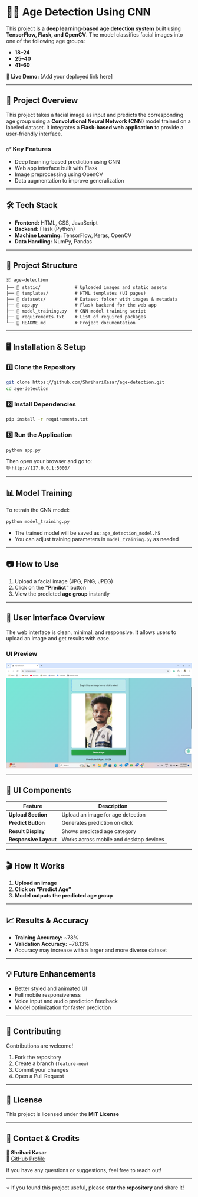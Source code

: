 # 🧑‍⚕️ Age Detection Using CNN

This project is a **deep learning-based age detection system** built using **TensorFlow, Flask, and OpenCV**. The model classifies facial images into one of the following age groups:

- **18–24**
- **25–40**
- **41–60**

🚀 **Live Demo:** [Add your deployed link here]

---

## 📜 Project Overview

This project takes a facial image as input and predicts the corresponding age group using a **Convolutional Neural Network (CNN)** model trained on a labeled dataset. It integrates a **Flask-based web application** to provide a user-friendly interface.

### ✅ Key Features

- Deep learning-based prediction using CNN  
- Web app interface built with Flask  
- Image preprocessing using OpenCV  
- Data augmentation to improve generalization  

---

## 🛠 Tech Stack

- **Frontend:** HTML, CSS, JavaScript  
- **Backend:** Flask (Python)  
- **Machine Learning:** TensorFlow, Keras, OpenCV  
- **Data Handling:** NumPy, Pandas  

---

## 📂 Project Structure

```
📦 age-detection
├── 📁 static/             # Uploaded images and static assets  
├── 📁 templates/          # HTML templates (UI pages)  
├── 📁 datasets/           # Dataset folder with images & metadata  
├── 📜 app.py              # Flask backend for the web app  
├── 📜 model_training.py   # CNN model training script  
├── 📜 requirements.txt    # List of required packages  
└── 📜 README.md           # Project documentation  
```

---

## 🖥️ Installation & Setup

### 1️⃣ Clone the Repository

```bash
git clone https://github.com/ShrihariKasar/age-detection.git
cd age-detection
```

### 2️⃣ Install Dependencies

```bash
pip install -r requirements.txt
```

### 3️⃣ Run the Application

```bash
python app.py
```

Then open your browser and go to:  
🌐 `http://127.0.0.1:5000/`

---

## 📊 Model Training

To retrain the CNN model:

```bash
python model_training.py
```

- The trained model will be saved as: `age_detection_model.h5`
- You can adjust training parameters in `model_training.py` as needed

---

## 📷 How to Use

1. Upload a facial image (JPG, PNG, JPEG)  
2. Click on the **"Predict"** button  
3. View the predicted **age group** instantly  

---

## 🎨 User Interface Overview

The web interface is clean, minimal, and responsive. It allows users to upload an image and get results with ease.

### UI Preview

![Home Page](https://github.com/ShrihariKasar/Age-Detection-System/blob/main/age_d.png)

---

## 🧩 UI Components

| Feature               | Description                               |
|------------------------|-------------------------------------------|
| **Upload Section**     | Upload an image for age detection         |
| **Predict Button**     | Generates prediction on click             |
| **Result Display**     | Shows predicted age category              |
| **Responsive Layout**  | Works across mobile and desktop devices   |

---

## 🎬 How It Works

1. **Upload an image**  
2. **Click on “Predict Age”**  
3. **Model outputs the predicted age group**

---

## 📈 Results & Accuracy

- **Training Accuracy:** ~78%  
- **Validation Accuracy:** ~78.13%  
- Accuracy may increase with a larger and more diverse dataset

---

## 💡 Future Enhancements

- Better styled and animated UI  
- Full mobile responsiveness  
- Voice input and audio prediction feedback  
- Model optimization for faster prediction  

---

## 🤝 Contributing

Contributions are welcome!

1. Fork the repository  
2. Create a branch (`feature-new`)  
3. Commit your changes  
4. Open a Pull Request  

---

## 📜 License

This project is licensed under the **MIT License**

---

## 📧 Contact & Credits

**👤 Shrihari Kasar**  
🔗 [GitHub Profile](https://github.com/ShrihariKasar)  

If you have any questions or suggestions, feel free to reach out!

---

⭐ If you found this project useful, please **star the repository** and share it!
```

